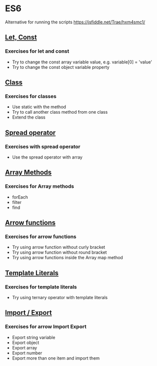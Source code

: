 # ES6
Alternative for running the scripts https://jsfiddle.net/Trae/hxm4smc1/
## [Let, Const](https://codesandbox.io/s/confident-haze-ytmgr)
### Exercises for let and const
* Try to change the const array variable value, e.g. variable[0] = 'value'
* Try to change the const object variable property

## [Class](https://codesandbox.io/s/festive-brattain-842kc)
### Exercises for classes
* Use static with the method
* Try to call another class method from one class
* Extend the class

## [Spread operator](https://codesandbox.io/s/nervous-brattain-yudhe)
### Exercises with spread operator
* Use the spread operator with array

## [Array Methods](https://codesandbox.io/s/ecstatic-bhaskara-gwbpm)
### Exercises for Array methods
* forEach 
* filter
* find

## [Arrow functions](https://codesandbox.io/s/vigilant-goodall-emyg4)
### Exercises for arrow functions
* Try using arrow function without curly bracket
* Try using arrow function without round bracket 
* Try using arrow functions inside the Array map method 

## [Template Literals](https://codesandbox.io/s/festive-water-4bbmn)
### Exercises for template literals
* Try using ternary operator with template literals 

## [Import / Export](https://codesandbox.io/s/zealous-sunset-0s12n)
### Exercises for arrow Import Export
* Export string variable
* Export object 
* Export array
* Export number
* Export more than one item and import them
